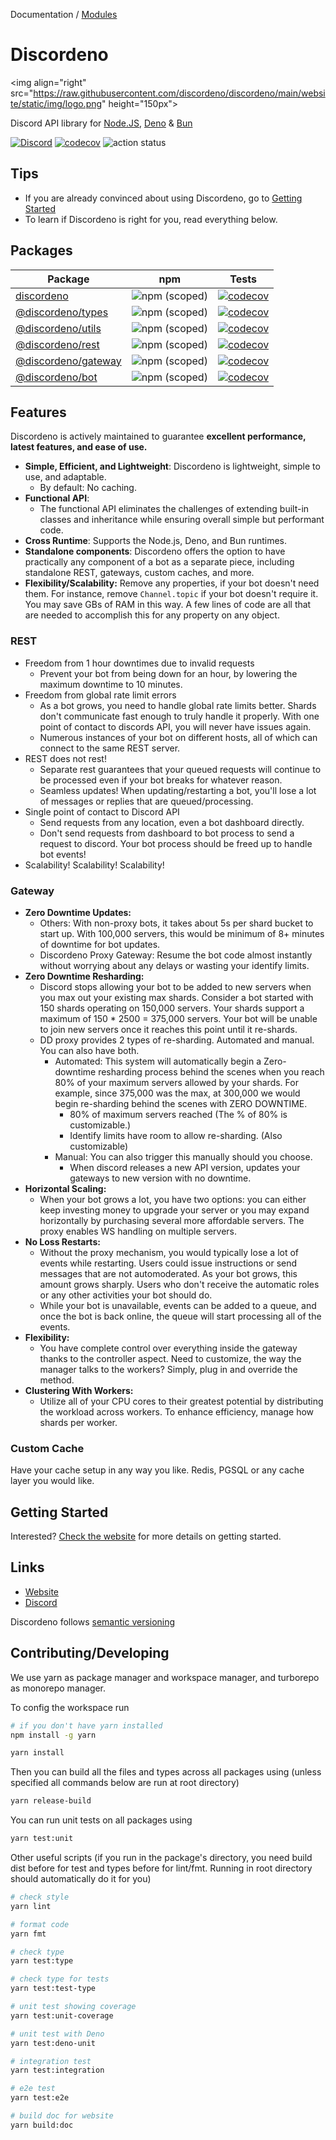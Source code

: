 Documentation / [Modules](modules.md)

# Discordeno

\<img align\="right" src\="https://raw.githubusercontent.com/discordeno/discordeno/main/website/static/img/logo.png" height\="150px"\>

Discord API library for [Node.JS](https://nodejs.org)\, [Deno](https://deno.land) & [Bun](https://bun.sh/)

[![Discord](https://img.shields.io/discord/785384884197392384?color=7289da&logo=discord&logoColor=dark)](https://discord.com/invite/5vBgXk3UcZ)
[![codecov](https://codecov.io/gh/discordeno/discordeno/branch/main/graph/badge.svg?token=SQI9OYJ7AK)](https://codecov.io/gh/discordeno/discordeno)
![action status](https://github.com/discordeno/discordeno/actions/workflows/lib-check.yml/badge.svg?event=push)

## Tips

- If you are already convinced about using Discordeno\, go to [Getting Started](https://discordeno.js.org/)
- To learn if Discordeno is right for you\, read everything below.

## Packages

| Package                                                                  | npm                                                               | Tests                                                                                                                                                               |
| ------------------------------------------------------------------------ | ----------------------------------------------------------------- | ------------------------------------------------------------------------------------------------------------------------------------------------------------------- |
| [discordeno](https://www.npmjs.com/package/discordeno)                   | ![npm (scoped)](https://img.shields.io/npm/v/discordeno)          | [![codecov](https://codecov.io/gh/discordeno/discordeno/branch/main/graph/badge.svg?token=SQI9OYJ7AK&flag=discordeno)](https://codecov.io/gh/discordeno/discordeno) |
| [@discordeno/types](https://www.npmjs.com/package/@discordeno/types)     | ![npm (scoped)](https://img.shields.io/npm/v/@discordeno/types)   | [![codecov](https://codecov.io/gh/discordeno/discordeno/branch/main/graph/badge.svg?token=SQI9OYJ7AK&flag=types)](https://codecov.io/gh/discordeno/discordeno)      |
| [@discordeno/utils](https://www.npmjs.com/package/@discordeno/utils)     | ![npm (scoped)](https://img.shields.io/npm/v/@discordeno/utils)   | [![codecov](https://codecov.io/gh/discordeno/discordeno/branch/main/graph/badge.svg?token=SQI9OYJ7AK&flag=utils)](https://codecov.io/gh/discordeno/discordeno)      |
| [@discordeno/rest](https://www.npmjs.com/package/@discordeno/rest)       | ![npm (scoped)](https://img.shields.io/npm/v/@discordeno/rest)    | [![codecov](https://codecov.io/gh/discordeno/discordeno/branch/main/graph/badge.svg?token=SQI9OYJ7AK&flag=rest)](https://codecov.io/gh/discordeno/discordeno)       |
| [@discordeno/gateway](https://www.npmjs.com/package/@discordeno/gateway) | ![npm (scoped)](https://img.shields.io/npm/v/@discordeno/gateway) | [![codecov](https://codecov.io/gh/discordeno/discordeno/branch/main/graph/badge.svg?token=SQI9OYJ7AK&flag=gateway)](https://codecov.io/gh/discordeno/discordeno)    |
| [@discordeno/bot](https://www.npmjs.com/package/@discordeno/bot)         | ![npm (scoped)](https://img.shields.io/npm/v/@discordeno/bot)     | [![codecov](https://codecov.io/gh/discordeno/discordeno/branch/main/graph/badge.svg?token=SQI9OYJ7AK&flag=bot)](https://codecov.io/gh/discordeno/discordeno)        |

## Features

Discordeno is actively maintained to guarantee **excellent performance\, latest features\, and ease of use.**

- **Simple\, Efficient\, and Lightweight**: Discordeno is lightweight\, simple to use\, and adaptable.
  - By default: No caching.
- **Functional API**:
  - The functional API eliminates the challenges of extending built-in classes and inheritance while ensuring overall simple but performant code.
- **Cross Runtime**: Supports the Node.js\, Deno\, and Bun runtimes.
- **Standalone components**: Discordeno offers the option to have practically any component of a bot as a separate
  piece\, including standalone REST\, gateways\, custom caches\, and more.
- **Flexibility/Scalability:** Remove any properties\, if your bot doesn't need them. For instance\, remove `Channel.topic` if your bot doesn't require it. You may save GBs of RAM in this way. A few lines of code are all that are needed to accomplish this for any property on any object.

### REST

- Freedom from 1 hour downtimes due to invalid requests
  - Prevent your bot from being down for an hour\, by lowering the maximum downtime to 10 minutes.
- Freedom from global rate limit errors
  - As a bot grows\, you need to handle global rate limits better. Shards don't communicate fast enough to truly
    handle it properly. With one point of contact to discords API\, you will never have issues again.
  - Numerous instances of your bot on different hosts\, all of which can connect to the same REST server.
- REST does not rest!
  - Separate rest guarantees that your queued requests will continue to be processed even if your bot breaks for
    whatever reason.
  - Seamless updates! When updating/restarting a bot\, you'll lose a lot of messages or replies that are queued/processing.
- Single point of contact to Discord API
  - Send requests from any location\, even a bot dashboard directly.
  - Don't send requests from dashboard to bot process to send a request to discord. Your bot process should
    be freed up to handle bot events!
- Scalability! Scalability! Scalability!

### Gateway

- **Zero Downtime Updates:**
  - Others: With non-proxy bots\, it takes about 5s per shard bucket to start up. With 100\,000 servers\, this would be minimum of 8+ minutes of downtime for bot updates.
  - Discordeno Proxy Gateway: Resume the bot code almost instantly without worrying about any delays or wasting your identify limits.
- **Zero Downtime Resharding:**
  - Discord stops allowing your bot to be added to new servers when you max out your existing max shards. Consider a bot started with 150 shards
    operating on 150\,000 servers. Your shards support a maximum of 150 \* 2500 \= 375\,000 servers. Your
    bot will be unable to join new servers once it reaches this point until it re-shards.
  - DD proxy provides 2 types of re-sharding. Automated and manual. You can also have both.
    - Automated: This system will automatically begin a Zero-downtime resharding process behind the scenes when you
      reach 80% of your maximum servers allowed by your shards. For example\, since 375\,000 was the max\, at 300\,000 we
      would begin re-sharding behind the scenes with ZERO DOWNTIME.
      - 80% of maximum servers reached (The % of 80% is customizable.)
      - Identify limits have room to allow re-sharding. (Also customizable)
    - Manual: You can also trigger this manually should you choose.
      - When discord releases a new API version\, updates your gateways to new version with no downtime.
- **Horizontal Scaling:**
  - When your bot grows a lot\, you have
    two options: you can either keep investing money to upgrade your server or you may expand horizontally by purchasing
    several more affordable servers. The proxy enables WS handling on multiple servers.
- **No Loss Restarts:**
  - Without the proxy mechanism\, you would typically lose a lot of events while restarting. Users could issue
    instructions or send messages that are not automoderated. As your bot grows\, this amount grows sharply.
    Users who don't receive the automatic roles or any other activities your bot should do.
  - While your bot is unavailable\, events can be added to a queue\, and once the bot is back online\, the queue will start processing all of the events.
- **Flexibility:**
  - You have complete control over everything inside the gateway thanks to the controller aspect. Need to customize\, the way the manager talks to the workers? Simply\, plug in and override the method.
- **Clustering With Workers:**
  - Utilize all of your CPU cores to their greatest potential by distributing the workload across workers. To enhance
    efficiency\, manage how shards per worker.

### Custom Cache

Have your cache setup in any way you like. Redis\, PGSQL or any cache layer you would like.

## Getting Started

Interested? [Check the website](https://discordeno.js.org/) for more details on getting started.

## Links

- [Website](https://discordeno.js.org/)
- [Discord](https://discord.com/invite/5vBgXk3UcZ)

Discordeno follows [semantic versioning](https://semver.org/)

## Contributing/Developing

We use yarn as package manager and workspace manager\, and turborepo as monorepo manager.

To config the workspace run

```sh
# if you don't have yarn installed
npm install -g yarn

yarn install
```

Then you can build all the files and types across all packages using
(unless specified all commands below are run at root directory)

```sh
yarn release-build
```

You can run unit tests on all packages using

```sh
yarn test:unit
```

Other useful scripts
(if you run in the package's directory\, you need build dist before for test and types before for lint/fmt. Running in root directory should automatically do it for you)

```sh
# check style
yarn lint

# format code
yarn fmt

# check type
yarn test:type

# check type for tests
yarn test:test-type

# unit test showing coverage
yarn test:unit-coverage

# unit test with Deno
yarn test:deno-unit

# integration test
yarn test:integration

# e2e test
yarn test:e2e

# build doc for website
yarn build:doc
```
